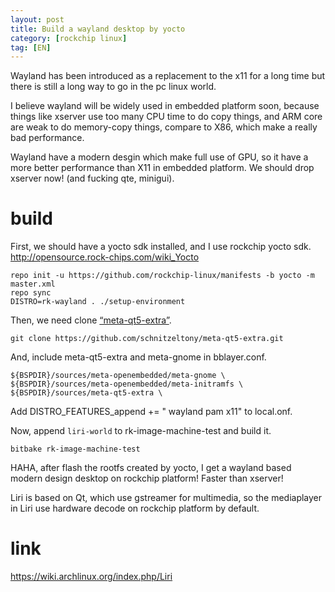 ```yaml
---
layout: post
title: Build a wayland desktop by yocto
category: [rockchip linux]
tag: [EN]
---
```


Wayland has been introduced as a replacement to the x11 for a long time but there is still a long way
to go in the pc linux world.

I believe wayland will be widely used in embedded platform soon, because things like xserver use too many CPU time to do copy things, and ARM core are weak to do memory-copy things, compare to X86, which make a really bad performance.  

Wayland have a modern desgin which make full use of GPU, so it have a more better performance than X11 in embedded platform.
We should drop xserver now! (and fucking qte, minigui).

# build

First, we should have a yocto sdk installed, and I use rockchip yocto sdk.  
http://opensource.rock-chips.com/wiki_Yocto

	repo init -u https://github.com/rockchip-linux/manifests -b yocto -m master.xml
	repo sync
	DISTRO=rk-wayland . ./setup-environment

Then, we need clone [“meta-qt5-extra”](https://layers.openembedded.org/layerindex/branch/master/layer/meta-qt5-extra/).

	git clone https://github.com/schnitzeltony/meta-qt5-extra.git

And, include meta-qt5-extra and meta-gnome in bblayer.conf.

	${BSPDIR}/sources/meta-openembedded/meta-gnome \
	${BSPDIR}/sources/meta-openembedded/meta-initramfs \
    ${BSPDIR}/sources/meta-qt5-extra \

Add DISTRO_FEATURES_append += " wayland pam x11" to local.onf.

Now, append `liri-world` to rk-image-machine-test and build it.

 	bitbake rk-image-machine-test

HAHA, after flash the rootfs created by yocto, I get a wayland based modern design desktop on rockchip platform!
Faster than xserver!



Liri is based on Qt, which use gstreamer for multimedia, so the mediaplayer in Liri use hardware decode on rockchip platform by default.



# link

https://wiki.archlinux.org/index.php/Liri  
